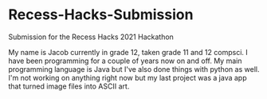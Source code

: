 # Recess-Hacks-Submission
Submission for the Recess Hacks 2021 Hackathon

My name is Jacob currently in grade 12, taken grade 11 and 12 compsci. I have been programming for a couple of years now on and off. My main programming language is Java but I've also done things with python as well. I'm not working on anything right now but my last project was a java app that turned image files into ASCII art.
